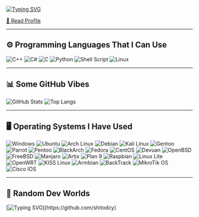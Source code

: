 [![Typing SVG](https://readme-typing-svg.demolab.com?font=Fira+Code&pause=500&color=ff79c6&center=false&vCenter=false&width=700&lines=👋+Hey+there%2C+I'm+%40shitodcy;👋+こんにちは、私は+%40shitodcy+です)](https://github.com/shitodcy)


[📄 Read Profile](https://shitodcy.github.io/portfolio/)


---

## ⚙️ Programming Languages ​​That I Can Use
![C++](https://img.shields.io/badge/C++-00599C?style=for-the-badge&logo=c%2B%2B&logoColor=white)
![C#](https://img.shields.io/badge/C%23-239120?style=for-the-badge&logo=c-sharp&logoColor=white)
![C](https://img.shields.io/badge/C-000000?style=for-the-badge&logo=c&logoColor=white)
![Python](https://img.shields.io/badge/Python-3776AB?style=for-the-badge&logo=python&logoColor=white)
![Shell Script](https://img.shields.io/badge/Shell-121011?style=for-the-badge&logo=gnu-bash&logoColor=white)
![Linux](https://img.shields.io/badge/Linux-FCC624?style=for-the-badge&logo=linux&logoColor=black)


---

## 📊 Some GitHub Vibes
![GitHub Stats](https://github-readme-stats.vercel.app/api?username=shitodcy&show_icons=true&theme=tokyonight)
![Top Langs](https://github-readme-stats.vercel.app/api/top-langs/?username=shitodcy&layout=compact&theme=tokyonight)

---

## 🖥️ Operating Systems I Have Used
![Windows](https://img.shields.io/badge/Windows-0078D6?style=for-the-badge&logo=windows&logoColor=white)
![Ubuntu](https://img.shields.io/badge/Ubuntu_(currently_using)-E95420?style=for-the-badge&logo=ubuntu&logoColor=white)
![Arch Linux](https://img.shields.io/badge/Arch_Linux_(currently_using)-1793D1?style=for-the-badge&logo=arch-linux&logoColor=white)
![Debian](https://img.shields.io/badge/Debian-A81D33?style=for-the-badge&logo=debian&logoColor=white)
![Kali Linux](https://img.shields.io/badge/Kali_Linux-557C94?style=for-the-badge&logo=kali-linux&logoColor=white)
![Gentoo](https://img.shields.io/badge/Gentoo-54487A?style=for-the-badge&logo=gentoo&logoColor=white)
![Parrot](https://img.shields.io/badge/Parrot%20Linux-1f1f1f?style=for-the-badge&logo=parrot-security&logoColor=white)
![Pentoo](https://img.shields.io/badge/Pentoo-000000?style=for-the-badge&logo=linux&logoColor=white)
![BlackArch](https://img.shields.io/badge/BlackArch-000000?style=for-the-badge&logo=arch-linux&logoColor=red)
![Fedora](https://img.shields.io/badge/Fedora-294172?style=for-the-badge&logo=fedora&logoColor=white)
![CentOS](https://img.shields.io/badge/CentOS-262577?style=for-the-badge&logo=centos&logoColor=white)
![Devuan](https://img.shields.io/badge/Devuan-6149D3?style=for-the-badge&logo=debian&logoColor=white)
![OpenBSD](https://img.shields.io/badge/OpenBSD-F2CA30?style=for-the-badge&logo=openbsd&logoColor=black)
![FreeBSD](https://img.shields.io/badge/FreeBSD-AB2B28?style=for-the-badge&logo=freebsd&logoColor=white)
![Manjaro](https://img.shields.io/badge/Manjaro-35BF5C?style=for-the-badge&logo=manjaro&logoColor=white)
![Artix](https://img.shields.io/badge/Artix-1677A8?style=for-the-badge&logo=artix-linux&logoColor=white)
![Plan 9](https://img.shields.io/badge/Plan%209-black?style=for-the-badge&logo=proxmox&logoColor=white)
![Raspbian](https://img.shields.io/badge/Raspbian-C51A4A?style=for-the-badge&logo=raspberry-pi&logoColor=white)
![Linux Lite](https://img.shields.io/badge/Linux_Lite-4F7AB7?style=for-the-badge&logo=linux&logoColor=white)
![OpenWRT](https://img.shields.io/badge/OpenWRT-1F8DD6?style=for-the-badge&logo=openwrt&logoColor=white)
![KISS Linux](https://img.shields.io/badge/KISS_Linux-black?style=for-the-badge&logo=linux&logoColor=white)
![Armbian](https://img.shields.io/badge/Armbian-EF4E22?style=for-the-badge&logo=arm&logoColor=white)
![BackTrack](https://img.shields.io/badge/BackTrack-DD1B16?style=for-the-badge&logo=linux&logoColor=white)
![MikroTik OS](https://img.shields.io/badge/MikroTik%20OS-AA0000?style=for-the-badge&logoColor=white)
![Cisco IOS](https://img.shields.io/badge/Cisco%20IOS-005073?style=for-the-badge&logoColor=white)


---

## 🎲 Random Dev Worlds
[![Typing SVG](https://readme-typing-svg.demolab.com?font=Fira+Code&pause=1000&color=ff79c6&center=false&vCenter=false&width=700&lines=Shryrq+ol+vfbzavzn%2C+cbjreerq+ol+pbssrr.;Fueled+by+insomnia%2C+powered+by+coffee.)](https://github.com/shitodcy)

